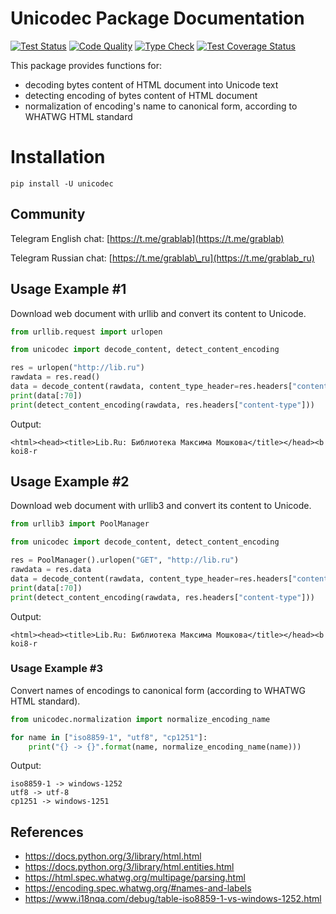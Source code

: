 # Unicodec Package Documentation

[![Test Status](https://github.com/lorien/unicodec/actions/workflows/test.yml/badge.svg)](https://github.com/lorien/unicodec/actions/workflows/test.yml)
[![Code Quality](https://github.com/lorien/unicodec/actions/workflows/check.yml/badge.svg)](https://github.com/lorien/unicodec/actions/workflows/test.yml)
[![Type Check](https://github.com/lorien/unicodec/actions/workflows/mypy.yml/badge.svg)](https://github.com/lorien/unicodec/actions/workflows/mypy.yml)
[![Test Coverage Status](https://coveralls.io/repos/github/lorien/unicodec/badge.svg)](https://coveralls.io/github/lorien/unicodec)

This package provides functions for:

- decoding bytes content of HTML document into Unicode text
- detecting encoding of bytes content of HTML document
- normalization of encoding's name to canonical form, according to WHATWG HTML standard

# Installation

`pip install -U unicodec`

## Community

Telegram English chat: [https://t.me/grablab](https://t.me/grablab)

Telegram Russian chat: [https://t.me/grablab\_ru](https://t.me/grablab_ru)

## Usage Example #1

Download web document with urllib and convert its content to Unicode.

```python
from urllib.request import urlopen

from unicodec import decode_content, detect_content_encoding

res = urlopen("http://lib.ru")
rawdata = res.read()
data = decode_content(rawdata, content_type_header=res.headers["content-type"])
print(data[:70])
print(detect_content_encoding(rawdata, res.headers["content-type"]))
```

Output:
```
<html><head><title>Lib.Ru: Библиотека Максима Мошкова</title></head><b
koi8-r
```

## Usage Example #2

Download web document with urllib3 and convert its content to Unicode.

```python
from urllib3 import PoolManager

from unicodec import decode_content, detect_content_encoding

res = PoolManager().urlopen("GET", "http://lib.ru")
rawdata = res.data
data = decode_content(rawdata, content_type_header=res.headers["content-type"])
print(data[:70])
print(detect_content_encoding(rawdata, res.headers["content-type"]))
```

Output:
```
<html><head><title>Lib.Ru: Библиотека Максима Мошкова</title></head><b
koi8-r
```

### Usage Example #3

Convert names of encodings to canonical form (according to WHATWG HTML standard).

```python
from unicodec.normalization import normalize_encoding_name

for name in ["iso8859-1", "utf8", "cp1251"]:
    print("{} -> {}".format(name, normalize_encoding_name(name)))
```

Output:

```
iso8859-1 -> windows-1252
utf8 -> utf-8
cp1251 -> windows-1251
```

## References

- https://docs.python.org/3/library/html.html
- https://docs.python.org/3/library/html.entities.html
- https://html.spec.whatwg.org/multipage/parsing.html
- https://encoding.spec.whatwg.org/#names-and-labels
- https://www.i18nqa.com/debug/table-iso8859-1-vs-windows-1252.html
